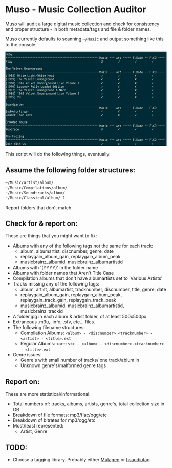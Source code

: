 # Muso - Music Collection Auditor

Muso will audit a large digital music collection and check for consistency and proper structure - in both metadata/tags and file & folder names.

Muso currently defaults to scanning `~/Music` and output something like this to the console:

![Currently looks something like this](./docs/images/Screenshot%20-%2013-04-11%20-%2005:57:15%20PM.png)

This script will do the following things, eventually:

## Assume the following folder structures:

	~/Music/artist/album/
	~/Music/Compilations/album/
	~/Music/Soundtracks/album/
	~/Music/Classical/album/ ?


Report folders that don't match.

## Check for & report on:

These are things that you might want to fix:

* Albums with any of the following tags not the same for each track:
	* album, albumartist, discnumber, genre, date
	* replaygain_album_gain, replaygain_album_peak
	* musicbrainz_albumid, musicbrainz_albumartistid
* Albums with '(YYYY)' in the folder name
* Albums with folder names that Aren't Title Case
* Compilation albums that don't have albumartists set to 'Various Artists'
* Tracks missing any of the following tags:
	* album, artist, albumartist, tracknumber, discnumber, title, genre, date
	* replaygain_album_gain, replaygain_album_peak, replaygain_track_gain, replaygain_track_peak
	* musicbrainz_albumid, musicbrainz_albumartistid, musicbrainz_trackid
* A folder.jpg in each album & artist folder, of at least 500x500px
* Extraneous .m3u, .info, .sfv, etc... files.
* The following filename structures:
	* Compilation Albums: `<album> - <discnumber>.<tracknumber> - <artist> - <title>.ext`
	* Regular Albums:     `<artist> - <album> - <discnumber>.<tracknumber> - <title>.ext`
* Genre issues:
	* Genre's with small number of tracks/ one track/ablum in
	* Unknown genre's/malformed genre tags

## Report on:

These are more statistical/informational:

* Total numbers of: tracks, albums, artists, genre's, total collection size in GB
* Breakdown of file formats: mp3/flac/ogg/etc
* Breakdown of bitrates for mp3/ogg/etc
* Most/least represented:
	* Artist, Genre

## TODO:

* Choose a tagging library. Probably either [Mutagen](http://code.google.com/p/mutagen/) or [hsaudiotag](https://pypi.python.org/pypi/hsaudiotag)
